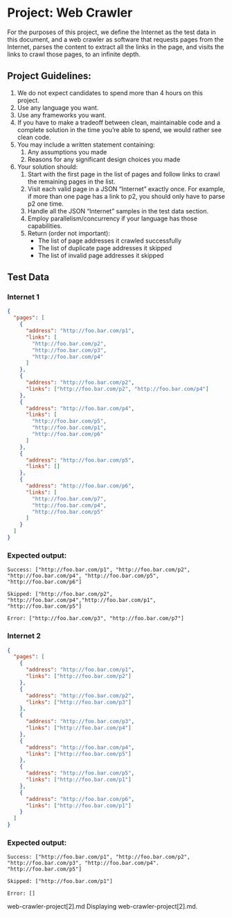 # Project: Web Crawler

For the purposes of this project, we define the Internet as the test data in this document, and a web crawler as software that requests pages from the Internet, parses the content to extract all the links in the page, and visits the links to crawl those pages, to an infinite depth.

## Project Guidelines:

1. We do not expect candidates to spend more than 4 hours on this project.
2. Use any language you want.
3. Use any frameworks you want.
4. If you have to make a tradeoff between clean, maintainable code and a complete solution in the time you’re able to spend, we would rather see clean code.
5. You may include a written statement containing:
   1. Any assumptions you made
   2. Reasons for any significant design choices you made
6. Your solution should:
   1. Start with the first page in the list of pages and follow links to crawl the remaining pages in the list.
   2. Visit each valid page in a JSON “Internet” exactly once. For example, if more than one page has a link to p2, you should only have to parse p2 one time.
   3. Handle all the JSON “Internet” samples in the test data section.
   4. Employ parallelism/concurrency if your language has those capabilities.
   5. Return (order not important):
      - The list of page addresses it crawled successfully
      - The list of duplicate page addresses it skipped
      - The list of invalid page addresses it skipped

## Test Data

### Internet 1

```json
{
  "pages": [
    {
      "address": "http://foo.bar.com/p1",
      "links": [
        "http://foo.bar.com/p2",
        "http://foo.bar.com/p3",
        "http://foo.bar.com/p4"
      ]
    },
    {
      "address": "http://foo.bar.com/p2",
      "links": ["http://foo.bar.com/p2", "http://foo.bar.com/p4"]
    },
    {
      "address": "http://foo.bar.com/p4",
      "links": [
        "http://foo.bar.com/p5",
        "http://foo.bar.com/p1",
        "http://foo.bar.com/p6"
      ]
    },
    {
      "address": "http://foo.bar.com/p5",
      "links": []
    },
    {
      "address": "http://foo.bar.com/p6",
      "links": [
        "http://foo.bar.com/p7",
        "http://foo.bar.com/p4",
        "http://foo.bar.com/p5"
      ]
    }
  ]
}
```

### Expected output:

```
Success: ["http://foo.bar.com/p1", "http://foo.bar.com/p2", "http://foo.bar.com/p4", "http://foo.bar.com/p5", "http://foo.bar.com/p6"]

Skipped: ["http://foo.bar.com/p2", "http://foo.bar.com/p4","http://foo.bar.com/p1", "http://foo.bar.com/p5"]

Error: ["http://foo.bar.com/p3", "http://foo.bar.com/p7"]
```

### Internet 2

```json
{
  "pages": [
    {
      "address": "http://foo.bar.com/p1",
      "links": ["http://foo.bar.com/p2"]
    },
    {
      "address": "http://foo.bar.com/p2",
      "links": ["http://foo.bar.com/p3"]
    },
    {
      "address": "http://foo.bar.com/p3",
      "links": ["http://foo.bar.com/p4"]
    },
    {
      "address": "http://foo.bar.com/p4",
      "links": ["http://foo.bar.com/p5"]
    },
    {
      "address": "http://foo.bar.com/p5",
      "links": ["http://foo.bar.com/p1"]
    },
    {
      "address": "http://foo.bar.com/p6",
      "links": ["http://foo.bar.com/p1"]
    }
  ]
}
```

### Expected output:

```
Success: ["http://foo.bar.com/p1", "http://foo.bar.com/p2", "http://foo.bar.com/p3", "http://foo.bar.com/p4". "http://foo.bar.com/p5"]

Skipped: ["http://foo.bar.com/p1"]

Error: []
```

web-crawler-project[2].md
Displaying web-crawler-project[2].md.
